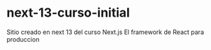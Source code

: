 # next-13-curso-initial
Sitio creado en next 13 del curso Next.js El framework de React para produccion
